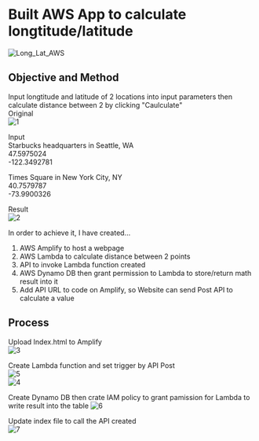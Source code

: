 # Built AWS App to calculate longtitude/latitude 
![Long_Lat_AWS](https://github.com/takakokz/endtoend_appaws/assets/13964231/3cead01c-d37b-46d9-9fcd-b9284a7302f7)

## Objective and Method
Input longtitude and latitude of 2 locations into input parameters then calculate distance between 2 by clicking "Caulculate"  
Original  
![1](https://github.com/takakokz/endtoend_appaws/assets/13964231/f7ace4d0-7058-4ec8-9eff-f50a55f7f535)  

Input  
Starbucks headquarters in Seattle, WA  
47.5975024  
-122.3492781  

Times Square in New York City, NY  
40.7579787  
-73.9900326  

Result  
![2](https://github.com/takakokz/endtoend_appaws/assets/13964231/6040a3f7-dbd5-4c85-a264-d597b877de9d)  


In order to achieve it, I have created...
1. AWS Amplify to host a webpage  
2. AWS Lambda to calculate distance between 2 points
3. API to invoke Lambda function created  
4. AWS Dynamo DB then grant permission to Lambda to store/return math result into it   
5. Add API URL to code on Amplify, so Website can send Post API to calculate a value

## Process  

Upload Index.html to Amplify  
![3](https://github.com/takakokz/endtoend_appaws/assets/13964231/5cd0dc05-aefa-4a2a-93a2-f446d9fe08b3)  

Create Lambda function and set trigger by API Post   
![5](https://github.com/takakokz/endtoend_appaws/assets/13964231/9eda8052-857d-4896-a8e1-b02814d4ad6d)  
![4](https://github.com/takakokz/endtoend_appaws/assets/13964231/4972a1c2-495b-4e32-9fc1-eeae2636543a)  

Create Dynamo DB then crate IAM policy to grant pamission for Lambda to write result into the table
![6](https://github.com/takakokz/endtoend_appaws/assets/13964231/548cbc2c-6faf-4cc9-8e6e-357d00107945)

Update index file to call the API created  
![7](https://github.com/takakokz/endtoend_appaws/assets/13964231/47968de5-03bb-4dbd-9733-766370ba2450)  


